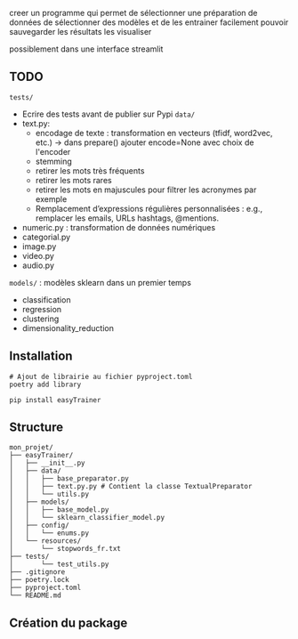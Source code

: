 creer un programme qui permet de sélectionner une préparation de données
de sélectionner des modèles et de les entrainer facilement
pouvoir sauvegarder les résultats
les visualiser

possiblement dans une interface streamlit
## TODO
`tests/`
- Ecrire des tests avant de publier sur Pypi
`data/`
- text.py:
    - encodage de texte : transformation en vecteurs (tfidf, word2vec, etc.) -> dans prepare() ajouter encode=None avec choix de l'encoder
    - stemming
    - retirer les mots très fréquents
    - retirer les mots rares
    - retirer les mots en majuscules pour filtrer les acronymes par exemple
    - Remplacement d’expressions régulières personnalisées : e.g., remplacer les emails, URLs hashtags, @mentions.
- numeric.py : transformation de données numériques
- categorial.py
- image.py
- video.py
- audio.py

`models/` : modèles sklearn dans un premier temps
- classification
- regression
- clustering
- dimensionality_reduction


## Installation
```
# Ajout de librairie au fichier pyproject.toml
poetry add library
```

```
pip install easyTrainer
```


## Structure
```
mon_projet/
├── easyTrainer/
│   ├── __init__.py
│   ├── data/
│   │   ├── base_preparator.py
│   │   ├── text.py.py # Contient la classe TextualPreparator  
│   │   └── utils.py 
│   ├── models/
│   │   ├── base_model.py
│   │   └── sklearn_classifier_model.py
│   ├── config/
│   │   └── enums.py
│   └── resources/
│       └── stopwords_fr.txt
├── tests/
│       └── test_utils.py
├── .gitignore
├── poetry.lock
├── pyproject.toml
└── README.md

```


## Création du package
```

```